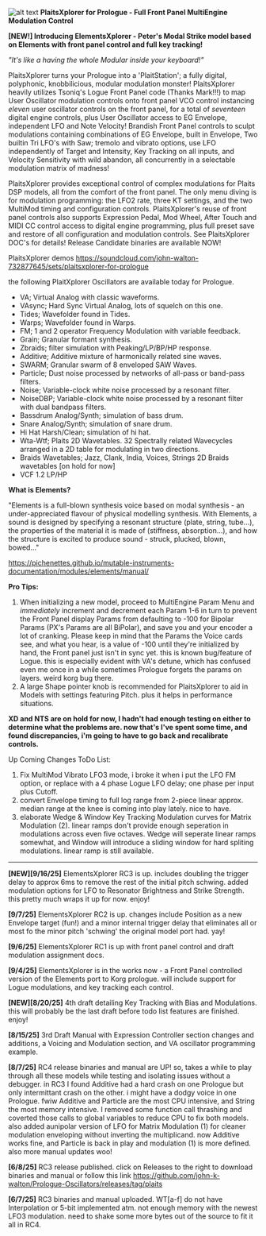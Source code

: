 ![alt text](https://github.com/john-k-walton/Prologue-Oscillators/blob/main/IMG_0974.png)
**PlaitsXplorer for Prologue - Full Front Panel MultiEngine Modulation Control**

**[NEW!] Introducing ElementsXplorer - Peter's Modal Strike model based on Elements with front panel control and full key tracking!**

*"It's like a having the whole Modular inside your keyboard!"*


PlaitsXplorer turns your Prologue into a 'PlaitStation'; a fully digital, polyphonic, knobbilicious, modular modulation monster! PlaitsXplorer heavily utilizes Tsoniq's Logue Front Panel code (Thanks Mark!!!) to map User Oscillator modulation controls onto front panel VCO control instancing *eleven* user oscillator controls on the front panel, for a total of *seventeen* digital engine controls, plus User Oscillator access to EG Envelope, independent LFO and Note Velocity! Brandish Front Panel controls to sculpt modulations containing combinations of EG Envelope, built in Envelope, Two builtin Tri LFO's with Saw; tremolo and vibrato options, use LFO independently of Target and Intensity, Key Tracking on all inputs, and Velocity Sensitivity with wild abandon, all concurrently in a selectable modulation matrix of madness! 

PlaitsXplorer provides exceptional control of complex modulations for Plaits DSP models, all from the comfort of the front panel. The only menu diving is for modulation programming: the LFO2 rate, three KT settings, and the two MultiMod timing and configuration controls. PlaitsXplorer's reuse of front panel controls also supports Expression Pedal, Mod Wheel, After Touch and MIDI CC control access to digital engine programming, plus full preset save and restore of all configuration and modulation controls. See PlaitsXplorer DOC's for details! Release Candidate binaries are available NOW!

PlaitsXplorer demos https://soundcloud.com/john-walton-732877645/sets/plaitsxplorer-for-prologue

the following PlaitXplorer Oscillators are available today for Prologue.

- VA; Virtual Analog with classic waveforms.
- VAsync; Hard Sync Virtual Analog, lots of squelch on this one.
- Tides; Wavefolder found in Tides.
- Warps; Wavefolder found in Warps.
- FM; 1 and 2 operator Frequency Modulation with variable feedback.
- Grain; Granular formant synthesis.
- Zbraids; filter simulation with Peaking/LP/BP/HP response.
- Additive; Additive mixture of harmonically related sine waves.
- SWARM; Granular swarm of 8 enveloped SAW Waves.
- Particle; Dust noise processed by networks of all-pass or band-pass filters.
- Noise; Variable-clock white noise processed by a resonant filter.
- NoiseDBP; Variable-clock white noise processed by a resonant filter with dual bandpass filters.
- Bassdrum Analog/Synth; simulation of bass drum.
- Snare Analog/Synth; simulation of snare drum.
- Hi Hat Harsh/Clean; simulation of hi hat.
- Wta-Wtf; Plaits 2D Wavetables. 32 Spectrally related Wavecycles arranged in a 2D table for modulating in two directions.
- Braids Wavetables; Jazz, Clank, India, Voices, Strings 2D Braids wavetables [on hold for now]
- VCF 1.2 LP/HP

**What is Elements?**

"Elements is a full-blown synthesis voice based on modal synthesis - an under-appreciated flavour of physical modelling synthesis. With Elements, a sound is designed by specifying a resonant structure (plate, string, tube...), the properties of the material it is made of (stiffness, absorption...), and how the structure is excited to produce sound - struck, plucked, blown, bowed..."

https://pichenettes.github.io/mutable-instruments-documentation/modules/elements/manual/

**Pro Tips:**

1. When initializing a new model, proceed to MultiEngine Param Menu and *immediately* increment and decrement each Param 1-6 in turn to prevent the Front Panel display Params from defaulting to -100 for Bipolar Params (PX's Params are all BiPolar), and save you and your encoder a lot of cranking. Please keep in mind that the Params the Voice cards see, and what you hear, is a value of -100 until they're initialized by hand, the Front panel just isn't in sync yet. this is known bug/feature of Logue. this is especially evident with VA's detune, which has confused even me once in a while sometimes Prologue forgets the params on layers. weird korg bug there.
2. A large Shape pointer knob is recommended for PlaitsXplorer to aid in Models with settings featuring Pitch. plus it helps in performance situations.


**XD and NTS are on hold for now, I hadn't had enough testing on either to determine what the problems are. now that's I've spent some time, and found discrepancies, i'm going to have to go back and recalibrate controls.**

Up Coming Changes ToDo List:
1. Fix MultiMod Vibrato LFO3 mode, i broke it when i put the LFO FM option, or replace with a 4 phase Logue LFO delay; one phase per input plus Cutoff.
2. convert Envelope timing to full log range from 2-piece linear approx. median range at the knee is coming into play lately. nice to have.
3. elaborate Wedge & Window Key Tracking Modulation curves for Matrix Modulation (2). linear ramps don't provide enough seperation in modulations across even five octaves. Wedge will seperate linear ramps somewhat, and Window will introduce a sliding window for hard spliting modulations. linear ramp is still available.

---------------
**[NEW][9/16/25]**
ElementsXplorer RC3 is up. includes doubling the trigger delay to approx 6ms to remove the rest of the initial pitch schwing. added modulation options for LFO to Resonator Brightness and Strike Strength. this pretty much wraps it up for now. enjoy! 

**[9/7/25]**
ElementsXplorer RC2 is up. changes include Position as a new Envelope target (fun!) and a minor internal trigger delay that eliminates all or most fo the minor pitch 'schwing' the original model port had. yay!

**[9/6/25]**
ElementsXplorer RC1 is up with front panel control and draft modulation assignment docs.

**[9/4/25]**
ElementsXplorer is in the works now - a Front Panel controlled version of the Elements port to Korg prologue. will include support for Logue modulations, and key tracking each control. 

**[NEW][8/20/25]**
4th draft detailing Key Tracking with Bias and Modulations. this will probably be the last draft before todo list features are finished. enjoy!

**[8/15/25]**
3rd Draft Manual with Expression Controller section changes and additions, a Voicing and Modulation section, and VA oscillator programming example.

**[8/7/25]** RC4 release binaries and manual are UP! so, takes a while to play through all these models while testing and isolating issues without a debugger. in RC3 I found Additive had a hard crash on one Prologue but only intermittant crash on the other. i might have a dodgy voice in one Prologue. fwiw Additive and Particle are the most CPU intensive, and String the most memory intensive. I removed some function call thrashing and coverted those calls to global variables to reduce CPU to fix both models. also added aunipolar version of LFO for Matrix Modulation (1) for cleaner modulation enveloping without inverting the multiplicand. now Additive works fine, and Particle is back in play and modulation (1) is more defined. also more manual updates woo!

**[6/8/25]** RC3 release published. click on Releases to the right to download binaries and manual or follow this link https://github.com/john-k-walton/Prologue-Oscillators/releases/tag/plaits

**[6/7/25]** RC3 binaries and manual uploaded. WT[a-f] do not have Interpolation or 5-bit implemented atm. not enough memory with the newest LFO3 modulation. need to shake some more bytes out of the source to fit it all in RC4.

